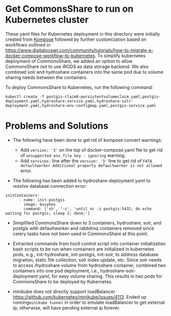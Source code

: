 # Get CommonsShare to run on Kubernetes cluster

These yaml files for Kubernetes deployment in this directory were initially created from [Kompose](http://kompose.io/) followed by further customization based on workflows outlined in <https://www.digitalocean.com/community/tutorials/how-to-migrate-a-docker-compose-workflow-to-kubernetes>. To simplify kubernetes deployment of CommonsShare, we added an option to allow CommonsShare not to use iRODS as data storage backend. We also combined solr and hydroshare containers into the same pod due to volume sharing needs between the containers.

To deploy CommonsShare to Kubernetes, run the following command:
```
kubectl create -f postgis-claim0-persistentvolumeclaim.yaml,postgis-deployment.yaml,hydroshare-service.yaml,hydroshare-solr-deployment.yaml,hydroshare-env-configmap.yaml,postgis-service.yaml
```

# Problems and Solutions

* The following have been done to get rid of kompose convert warnings:

  * Add ```version: '3'``` on the top of docker-compose.yaml file to get rid of ```unsupported env_file key - ignoring``` warning.  
  * Add ```services:``` line after the ```version: '3'``` line to get rid of ```FATA defaultworker Additional property defaultworker is not allowed``` error.

* The following has been added to hydroshare-deployment.yaml to resolve database connection error:
```
initContainers:
      - name: init-postgis
        image: busybox
        command: ['sh', '-c', 'until nc -z postgis:5432; do echo waiting for postgis; sleep 2; done;']
```

* Simplified CommonsShare down to 3 containers, hydroshare, solr, and postgis with defaultworker and rabbitmq containers removed since celery tasks have not been used in CommonsShare at this point.

* Extracted commands from hsctl control script into container initialization bash scripts to be run when containers are initialized in kubernetes pods, e.g., init-hydroshare, init-postgis, init-solr, to address database migration, static file collection, solr index update, etc. Since solr needs to access /hydroshare volume from hydroshare container, combined two containers into one pod deployment, i.e., hydroshare-solr-deployment.yaml, for easy volume sharing. This results in two pods for CommonsShare to be deployed by Kubernetes.

* minikube does not directly support loadBalancer <https://github.com/kubernetes/minikube/issues/4113>. Ended up running```minikube tunnel``` in order to emulate loadBalancer to get external ip; otherwise, will have pending external ip forever.
